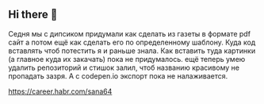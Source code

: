 ## Hi there 👋

Седня мы с дипсиком придумали как сделать из газеты в формате pdf сайт
а потом ещё как сделать его по определенному шаблону.
Куда код вставлять чтоб потестить я и раньше знала.
Как вставить туда картинки (а главное куда их закачать) пока не придумалось.
ещё теперь умею удалить репозиторий и стишок залил, чтоб названию красивому не пропадать зазря.
А c codepen.io экспорт пока не налаживается.



<!--
**sana64/sana64** is a ✨ _special_ ✨ repository because its `README.md` (this file) appears on your GitHub profile.

Here are some ideas to get you started:

- 🔭 I’m currently working on ...
- 🌱 I’m currently learning ...
- 👯 I’m looking to collaborate on ...
- 🤔 I’m looking for help with ...
- 💬 Ask me about ...
- 📫 How to reach me: ...
- 😄 Pronouns: ...
- ⚡ Fun fact: ...
-->
https://career.habr.com/sana64
